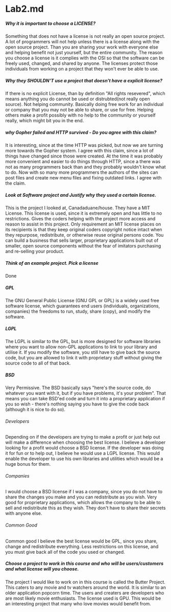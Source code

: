 # Lab2.md

##### Why it is important to choose a LICENSE?

Something that does not have a license is not really an open source project. A lot of programmers will not help unless there is a license along with the open source project. Than you are sharing your work with everyone else and helping benefit not just yourself, but the entire community. The reason you choose a license is it complies with the OSI so that the software can be freely used, changed, and shared by anyone. The licenses protect those individuals from working on a project that they won't ever be able to use. 



##### Why they SHOULDN'T use a project that doesn't have a explicit license?

If there is no explicit License, than by definition "All rights resevered", which means anything you do cannot be used or distrubted(not really open source). Not helping community. Basically doing free work for an individual or company that you may not be able to share, or use for free. Helping others make a profit possibly with no help to the community or yourself really, which might bit you in the end. 


##### why Gopher failed and HTTP survived - Do you agree with this claim?

It is interesting, since at the time HTTP was picked, but now we are turning more towards the Gopher system. I agree with this claim, since a lot of things have changed since those were created. At the time it was probably more convenient and easier to do things through HTTP, since a there was not as many programmers back than and they probably wouldn't know what to do. Now with so many more programmers the authors of the sites can post files and create new menu files and fixing outdated links. I agree with the claim. 


##### Look at Software project and Justify why they used a certain license. 

This is the project I looked at, Canadaduane/house. They have a MIT License. This license is used, since it is extremely open and has little to no restrictions. Gives the coders helping with the project more access and reason to assist in this project. Only requirement an MIT license places on its recipients is that they keep original coders copyright notice intact when they repurpose, redistribute, or otherwise reuse original persons code. You can build a business that sells larger, proprietary applications built out of smaller, open source components without the fear of imitators purchasing and re-selling your product. 


##### Think of an example project. Pick a license 

Done


##### GPL

The GNU General Public License (GNU GPL or GPL) is a widely used free software license, which guarantees end users (individuals, organizations, companies) the freedoms to run, study, share (copy), and modify the software.

##### LGPL

The LGPL is similar to the GPL, but is more designed for software libraries where you want to allow non-GPL applications to link to your library and utilise it. If you modify the software, you still have to give back the source code, but you are allowed to link it with proprietary stuff without giving the source code to all of that back.

##### BSD

Very Permissive. 
The BSD basically says "here's the source code, do whatever you want with it, but if you have problems, it's your problem". That means you can take BSD'ed code and turn it into a proprietary application if you so wish - there's nothing saying you have to give the code back (although it is nice to do so).


###### Developers

Depending on if the developers are trying to make a profit or just help out will make a difference when choosing the best license. I believe a developer looking for a profit would choose a BSD license. If the developer was doing it for fun or to help out, I believe he would use a LGPL license. This would enable the developer to use his own libraries and utilities which would be a huge bonus for them.  

###### Companies

I would choose a BSD license if I was a company, since you do not have to share the changes you make and you can redistribute as you wish. Very good for proprietary applications, which allows the company to be able to sell and redistribute this as they wish. They don't have to share their secrets with anyone else. 

###### Common Good

Common good I believe the best license would be GPL, since you share, change and redistribute everything. Less restrictions on this license, and you must give back all of the code you used or changed. 


##### Choose a project to work in this course and who will be users/customers and what license will you choose.

The project I would like to work on in this course is called the Butter Project. This caters to any movie and tv watchers around the world. It is similar to an older application popcorn time. The users and creaters are developers who are most likely movie enthusiasts. The license used is GPU. This would be an interesting project that many who love movies would benefit from. 

